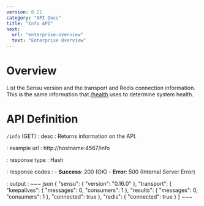 ```yaml
---
version: 0.21
category: "API Docs"
title: "Info API"
next:
  url: "enterprise-overview"
  text: "Enterprise Overview"
---
```


# Overview

List the Sensu version and the transport and Redis connection information. This is the same information that [/health](api-health) uses to determine system health.

# API Definition

`/info` (GET)
: desc
  : Returns information on the API.

: example url
  : http://hostname:4567/info

: response type
  : Hash

: response codes
  : - **Success**: 200 (OK)
    - **Error**: 500 (Internal Server Error)

: output
  : ~~~ json
    {
        "sensu": {
            "version": "0.16.0"
        },
        "transport": {
            "keepalives": {
                "messages": 0,
                "consumers": 1
            },
            "results": {
                "messages": 0,
                "consumers": 1
            },
            "connected": true
        },
        "redis": {
            "connected": true
        }
    }
    ~~~
